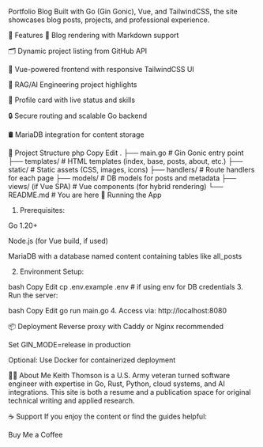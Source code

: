 Portfolio Blog
 Built with Go (Gin Gonic), Vue, and TailwindCSS, the site showcases blog posts, projects, and professional experience.

🔧 Features
📰 Blog rendering with Markdown support

🗂️ Dynamic project listing from GitHub API

📘 Vue-powered frontend with responsive TailwindCSS UI

🧠 RAG/AI Engineering project highlights

📇 Profile card with live status and skills

🔒 Secure routing and scalable Go backend

🛢️ MariaDB integration for content storage

📁 Project Structure
php
Copy
Edit
.
├── main.go                 # Gin Gonic entry point
├── templates/              # HTML templates (index, base, posts, about, etc.)
├── static/                 # Static assets (CSS, images, icons)
├── handlers/               # Route handlers for each page
├── models/                 # DB models for posts and metadata
├── views/ (if Vue SPA)     # Vue components (for hybrid rendering)
└── README.md               # You are here
🚀 Running the App
1. Prerequisites:

Go 1.20+

Node.js (for Vue build, if used)

MariaDB with a database named content containing tables like all_posts

2. Environment Setup:

bash
Copy
Edit
cp .env.example .env  # if using env for DB credentials
3. Run the server:

bash
Copy
Edit
go run main.go
4. Access via:
http://localhost:8080

📦 Deployment
Reverse proxy with Caddy or Nginx recommended

Set GIN_MODE=release in production

Optional: Use Docker for containerized deployment

👨‍💻 About Me
Keith Thomson is a U.S. Army veteran turned software engineer with expertise in Go, Rust, Python, cloud systems, and AI integrations. This site is both a resume and a publication space for original technical writing and applied research.

☕ Support
If you enjoy the content or find the guides helpful:

Buy Me a Coffee
